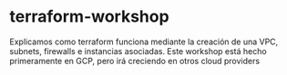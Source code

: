 # terraform-workshop
Explicamos como terraform funciona mediante la creación de una VPC, subnets, firewalls e instancias asociadas. Este workshop está hecho primeramente en GCP, pero irá creciendo en otros cloud providers
